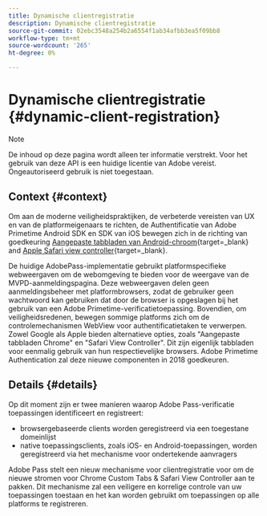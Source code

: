 ```yaml
---
title: Dynamische clientregistratie
description: Dynamische clientregistratie
source-git-commit: 02ebc3548a254b2a6554f1ab34afbb3ea5f09bb8
workflow-type: tm+mt
source-wordcount: '265'
ht-degree: 0%

---
```


# Dynamische clientregistratie {#dynamic-client-registration}

>[!NOTE]
>
>De inhoud op deze pagina wordt alleen ter informatie verstrekt. Voor het gebruik van deze API is een huidige licentie van Adobe vereist. Ongeautoriseerd gebruik is niet toegestaan.

## Context {#context}

Om aan de moderne veiligheidspraktijken, de verbeterde vereisten van UX en van de platformeigenaars te richten, de Authentificatie van Adobe Primetime Android SDK en SDK van iOS bewegen zich in de richting van goedkeuring [Aangepaste tabbladen van Android-chroom](https://developer.chrome.com/multidevice/android/customtabs){target=_blank} and [Apple Safari view controller](https://developer.apple.com/documentation/safariservices/sfsafariviewcontroller){target=_blank}.

De huidige AdobePass-implementatie gebruikt platformspecifieke webweergaven om de webomgeving te bieden voor de weergave van de MVPD-aanmeldingspagina. Deze webweergaven delen geen aanmeldingsbeheer met platformbrowsers, zodat de gebruiker geen wachtwoord kan gebruiken dat door de browser is opgeslagen bij het gebruik van een Adobe Primetime-verificatietoepassing. Bovendien, om veiligheidsredenen, bewegen sommige platforms zich om de controlemechanismen WebView voor authentificatietaken te verwerpen. Zowel Google als Apple bieden alternatieve opties, zoals &quot;Aangepaste tabbladen Chrome&quot; en &quot;Safari View Controller&quot;. Dit zijn eigenlijk tabbladen voor eenmalig gebruik van hun respectievelijke browsers. Adobe Primetime Authentication zal deze nieuwe componenten in 2018 goedkeuren.

## Details {#details}

Op dit moment zijn er twee manieren waarop Adobe Pass-verificatie toepassingen identificeert en registreert:

* browsergebaseerde clients worden geregistreerd via een toegestane domeinlijst
* native toepassingsclients, zoals iOS- en Android-toepassingen, worden geregistreerd via het mechanisme voor ondertekende aanvragers

Adobe Pass stelt een nieuw mechanisme voor clientregistratie voor om de nieuwe stromen voor Chrome Custom Tabs &amp; Safari View Controller aan te pakken. Dit mechanisme zal een veiligere en korrelige controle van uw toepassingen toestaan en het kan worden gebruikt om toepassingen op alle platforms te registreren.

<!--
## Related Information

- [Dynamic Client Registration API](/help/authentication/dynamic-client-registration-api.md)
- [Dynamic Client Registration Management](/help/authentication/dynamic-client-registration-management.md)
-->
